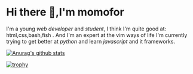
# Hi there 👋,I'm momofor

I'm a young *web developer* and *student*,
I think I'm quite good at: html,css,bash,fish .
And I'm an expert at the vim ways of life 
I'm currently trying to get better at *python* and learn *javascript* and it frameworks.

[![Anurag's github stats](https://github-readme-stats.vercel.app/api?username=momofor&theme=nord)](https://github.com/anuraghazra/github-readme-stats)


[![trophy](https://github-profile-trophy.vercel.app/?username=momofor)](https://github.com/ryo-ma/github-profile-trophy)

